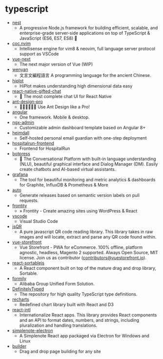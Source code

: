# typescript
- [nest](https://github.com/nestjs/nest)
  - A progressive Node.js framework for building efficient, scalable, and enterprise-grade server-side applications on top of TypeScript & JavaScript (ES6, ES7, ES8) 🚀
- [coc.nvim](https://github.com/neoclide/coc.nvim)
  - Intellisense engine for vim8 & neovim, full language server protocol support as VSCode
- [vue-next](https://github.com/vuejs/vue-next)
  - The next major version of Vue (WIP)
- [wenyan](https://github.com/wenyan-lang/wenyan)
  - 文言文編程語言 A programming language for the ancient Chinese.
- [hiplot](https://github.com/facebookresearch/hiplot)
  - HiPlot makes understanding high dimensional data easy
- [react-native-gifted-chat](https://github.com/FaridSafi/react-native-gifted-chat)
  - 💬 The most complete chat UI for React Native
- [ant-design-pro](https://github.com/ant-design/ant-design-pro)
  - 👨🏻‍💻👩🏻‍💻 Use Ant Design like a Pro!
- [angular](https://github.com/angular/angular)
  - One framework. Mobile & desktop.
- [ngx-admin](https://github.com/akveo/ngx-admin)
  - Customizable admin dashboard template based on Angular 8+
- [heimdall](https://github.com/fterh/heimdall)
  - Self-hosted personal email guardian with one-step deployment
- [hospitalrun-frontend](https://github.com/HospitalRun/hospitalrun-frontend)
  - Frontend for HospitalRun
- [botpress](https://github.com/botpress/botpress)
  - 🤖 The Conversational Platform with built-in language understanding (NLU), beautiful graphical interface and Dialog Manager (DM). Easily create chatbots and AI-based virtual assistants.
- [grafana](https://github.com/grafana/grafana)
  - The tool for beautiful monitoring and metric analytics & dashboards for Graphite, InfluxDB & Prometheus & More
- [auto](https://github.com/intuit/auto)
  - Generate releases based on semantic version labels on pull requests.
- [frontity](https://github.com/frontity/frontity)
  - » Frontity - Create amazing sites using WordPress & React
- [vscode](https://github.com/microsoft/vscode)
  - Visual Studio Code
- [jsQR](https://github.com/cozmo/jsQR)
  - A pure javascript QR code reading library. This library takes in raw images and will locate, extract and parse any QR code found within.
- [vue-storefront](https://github.com/DivanteLtd/vue-storefront)
  - Vue Storefront - PWA for eCommerce. 100% offline, platform agnostic, headless, Magento 2 supported. Always Open Source, MIT license. Join us as contributor (contributors@vuestorefront.io).
- [react-sortablejs](https://github.com/SortableJS/react-sortablejs)
  - A React component built on top of the mature drag and drop library, Sortable.
- [formily](https://github.com/alibaba/formily)
  - Alibaba Group Unified Form Solution.
- [DefinitelyTyped](https://github.com/DefinitelyTyped/DefinitelyTyped)
  - The repository for high quality TypeScript type definitions.
- [recharts](https://github.com/recharts/recharts)
  - Redefined chart library built with React and D3
- [react-intl](https://github.com/formatjs/react-intl)
  - Internationalize React apps. This library provides React components and an API to format dates, numbers, and strings, including pluralization and handling translations.
- [simplenote-electron](https://github.com/Automattic/simplenote-electron)
  - A Simplenote React app packaged via Electron for Windows and Linux
- [builder](https://github.com/BuilderIO/builder)
  - Drag and drop page building for any site
